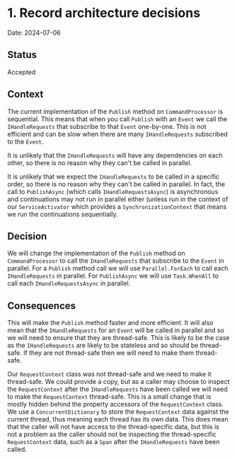# 1. Record architecture decisions

Date: 2024-07-06

## Status

Accepted

## Context

The current implementation of the `Publish` method on `CommandProcessor` is sequential. This means that when you call `Publish` with an `Event` we call the `IHandleRequests` that subscribe to that `Event` one-by-one. This is not efficient and can be slow when there are many `IHandleRequests` subscribed to the `Event`.

It is unlikely that the `IHandleRequests` will have any dependencies on each other, so there is no reason why they can't be called in parallel.

It is unlikely that we expect the `IHandleRequests` to be called in a specific order, so there is no reason why they can't be called in parallel. In fact, the call to `PublishAsync` (which calls `IHandleRequestsAsync`) is asynchronous and continuations may not run in parallel either (unless run in the context of our `ServiceActivator` which provides a `SynchronizationContext` that means we run the continuations sequentially.

## Decision

We will change the implementation of the `Publish` method on `CommandProcessor` to call the `IHandleRequests` that subscribe to the `Event` in parallel. For a `Publish` method call we will use `Parallel.ForEach` to call each `IHandleRequests` in parallel. For `PublishAsync` we will use `Task.WhenAll` to call each `IHandleRequestsAsync` in parallel.

## Consequences

This will make the `Publish` method faster and more efficient. It will also mean that the `IHandleRequests` for an `Event` will be called in parallel and so we will need to ensure that they are thread-safe. This is likely to be the case as the `IHandleRequests` are likely to be stateless and so should be thread-safe. If they are not thread-safe then we will need to make them thread-safe.

Our `RequestContext` class was not thread-safe and we need to make it thread-safe. We could provide a copy, but as a caller may choose to inspect the `RequestContext` after the `IHandleRequests` have been called we will need to make the `RequestContext` thread-safe. This is a small change that is mostly hidden behind the property accessors of the `RequestContext` class. We use a `ConcurrentDictionary` to store the `RequestContext` data against the current thread, thus meaning each thread has its own data. This does mean that the caller will not have access to the thread-specific data, but this is not a problem as the caller should not be inspecting the thread-specific `RequestContext` data, such as a `Span` after the `IHandleRequests` have been called.